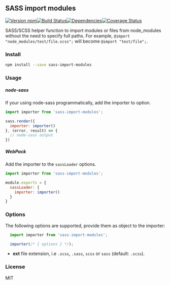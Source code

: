 ## SASS import modules

[![Version npm][version]](http://browsenpm.org/package/sass-import-modules)[![Build Status][build]](https://travis-ci.org/Swaagie/sass-import-modules)[![Dependencies][david]](https://david-dm.org/Swaagie/sass-import-modules)[![Coverage Status][cover]](https://coveralls.io/r/Swaagie/sass-import-modules?branch=master)

[version]: http://img.shields.io/npm/v/sass-import-modules.svg?style=flat-square
[build]: http://img.shields.io/travis/Swaagie/sass-import-modules/master.svg?style=flat-square
[david]: https://img.shields.io/david/Swaagie/sass-import-modules.svg?style=flat-square
[cover]: http://img.shields.io/coveralls/Swaagie/sass-import-modules/master.svg?style=flat-square

SASS/SCSS helper function to import modules or files from node_modules without the need to specify full paths.
For example, `@import "node_modules/test/file.scss";` will become `@import "test/file";`.

### Install

```bash
npm install --save sass-import-modules
```

### Usage

##### node-sass

If your using node-sass programmatically, add the importer to option.

```js
import importer from 'sass-import-modules';

sass.render({
  importer: importer()
}, (error, result) => {
  // node-sass output
})
```

##### WebPack

Add the importer to the `sassLoader` options.

```js
import importer from 'sass-import-modules';

module.exports = {
  sassLoader: {
    importer: importer()
  }
}
```

### Options

The following options are supported, provide them as object to the importer:

```js
  import importer from 'sass-import-modules';

  importer(/* { options } */);
```

- **ext** file extension, i.e `.scss`, `.sass`, `scss` or `sass` (default: `.scss`).

### License

MIT